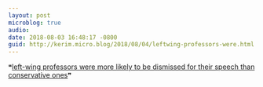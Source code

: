 ```yaml
---
layout: post
microblog: true
audio: 
date: 2018-08-03 16:48:17 -0800
guid: http://kerim.micro.blog/2018/08/04/leftwing-professors-were.html
---
```

❝[left-wing professors were more likely to be dismissed for their speech than conservative ones](https://www.vox.com/policy-and-politics/2018/8/3/17644180/political-correctness-free-speech-liberal-data-georgetown)❞ 
